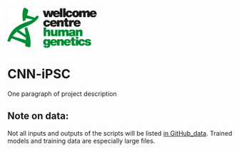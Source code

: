 ![Picture](images/Logo_of_the_Wellcome_Center_for_Human_Genetics.png)
# CNN-iPSC

One paragraph of project description


## Note on data:
Not all inputs and outputs of the scripts will be listed [in GitHub_data](./GitHub_data).
Trained models and training data are especially large files.
